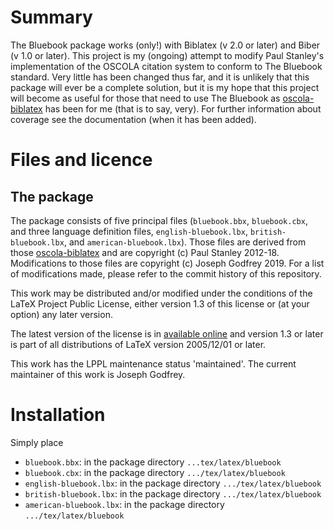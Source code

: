 # Summary

The Bluebook package works (only!) with Biblatex (v 2.0 or later) and Biber (v 1.0 or later).
This project is my (ongoing) attempt to modify Paul Stanley's implementation of the OSCOLA citation system to conform to The Bluebook standard. 
Very little has been changed thus far, and it is unlikely that this package will ever be a complete solution, but it is my hope that this project will become as useful for those that need to use The Bluebook as [oscola-biblatex](https://github.com/PaulStanley/oscola-biblatex) has been for me (that is to say, very).
For further information about coverage see the documentation (when it has been added).

# Files and licence

## The package

The package consists of five principal files (`bluebook.bbx`, `bluebook.cbx`, and three language definition files,
`english-bluebook.lbx`, `british-bluebook.lbx`, and `american-bluebook.lbx`). <!--There is also a very short index
style file, `bluebook.ist`.--> Those files are derived from those [oscola-biblatex](https://github.com/PaulStanley/oscola-biblatex) 
and are copyright (c) Paul Stanley 2012-18. Modifications to those files are copyright (c) Joseph Godfrey 2019. For a list of modifications made, please refer to the commit history of this repository.

This work may be distributed and/or modified under the conditions of
the LaTeX Project Public License, either version 1.3 of this license
or (at your option) any later version.

The latest version of the license is in [available online](http://www.latex-project.org/lppl.txt) 
and version 1.3 or later is part of all distributions of LaTeX version 2005/12/01 or later.

This work has the LPPL maintenance status 'maintained'. The current
maintainer of this work is Joseph Godfrey.

<!--
## The documentation

The documentation consists of `oscola.tex`, `oscola.pdf` and
`oscola-examples.bib`. Those files are distributed under the Creative
Commons Attribution 3.0-Unported License (CC BY 3.0). A copy of that
license is available [online](http://creativecommons.org/licenses/by/3.0/deed.en_GB).
-->

<!--
## Bug reports

All bug reports, questions, or suggestions should be sent to the
maintainer, whose email is pstanley@essexcourt.net.
-->

# Installation

Simply place

* `bluebook.bbx`: in the package directory `...tex/latex/bluebook`
* `bluebook.cbx`: in the package directory `.../tex/latex/bluebook`
* `english-bluebook.lbx`: in the package directory `.../tex/latex/bluebook`
* `british-bluebook.lbx`: in the package directory `.../tex/latex/bluebook`
* `american-bluebook.lbx`: in the package directory `.../tex/latex/bluebook`
<!--
* `bluebook.pdf` and `bluebook.tex`: with documentation under `.../doc/latex/bluebook`
* `bluebook.ist`: with the index style files in  `.../makeindex/bluebook`
-->

<!--
# Version history
Some Point     Version 1      Original release
-->
